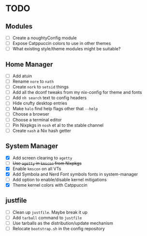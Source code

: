 # TODO

## Modules

- [ ] Create a noughtyConfig module
- [ ] Expose Catppuccin colors to use in other themes
- [ ] What existing style/theme modules might be suitable?

## Home Manager

- [ ] Add atuin
- [ ] Rename `nore` to `nath`
- [ ] Create `nork` to `setsid` things
- [ ] Add all the dconf tweaks from my nix-config for theme and fonts
- [ ] Add `nh search` text to config headers
- [ ] Hide crufty desktop entries
- [ ] Make `halo` find help flags other that `--help`
- [ ] Choose a browser
- [ ] Choose a terminal editor
- [ ] Pin Nixpkgs in `nosh` et al to the stable channel
- [ ] Create `nash` a Nix hash getter

## System Manager

- [x] Add screen clearing to `agetty`
- [ ] ~~Use `agetty` in `kmscon` from Nixpkgs~~
- [x] Enable `kmscon` on all VTs
- [x] Add Symbola and Nerd Font symbols fonts in system-manager
- [ ] Add option to enable/disable kernel mitigations
- [x] Theme kernel colors with Catppuccin

## justfile

- [ ] Clean up `justfile`. Maybe break it up
- [ ] Add `tarball` command to `justfile`
- [ ] Use tarballs as the distribution/update mechanism
- [ ] Relocate `bootstrap.sh` in the config repository
